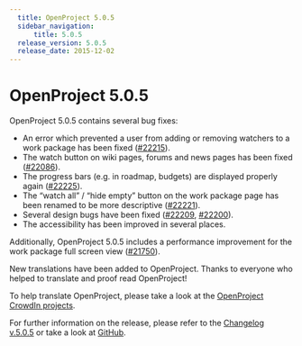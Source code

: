 ```yaml
---
  title: OpenProject 5.0.5
  sidebar_navigation:
      title: 5.0.5
  release_version: 5.0.5
  release_date: 2015-12-02
---
```



# OpenProject 5.0.5

OpenProject 5.0.5 contains several bug fixes:

  - An error which prevented a user from adding or removing watchers to
    a work package has been fixed
    ([\#22215](https://community.openproject.org/work_packages/22215/activity)).
  - The watch button on wiki pages, forums and news pages has been fixed
    ([\#22086](https://community.openproject.org/work_packages/22086/activity)).
  - The progress bars (e.g. in roadmap, budgets) are displayed properly
    again
    ([\#22225](https://community.openproject.org/work_packages/22225/activity)).
  - The “watch all” / “hide empty” button on the work package page has
    been renamed to be more descriptive
    ([\#22221](https://community.openproject.org/work_packages/22221/activity)).
  - Several design bugs have been fixed
    ([\#22209](https://community.openproject.org/work_packages/22209/activity),
    [\#22200](https://community.openproject.org/work_packages/22200/activity)).
  - The accessibility has been improved in several places.

Additionally, OpenProject 5.0.5 includes a performance improvement for
the work package full screen view
([\#21750](https://community.openproject.org/work_packages/21750/activity)).

New translations have been added to OpenProject. Thanks to everyone who
helped to translate and proof read OpenProject\!

To help translate OpenProject, please take a look at the [OpenProject
CrowdIn projects](https://crowdin.com/projects/opf).

For further information on the release, please refer to the [Changelog
v.5.0.5](https://community.openproject.org/versions/780) or take a look
at [GitHub](https://github.com/opf/openproject/tree/v5.0.5).


